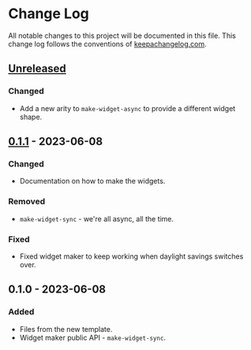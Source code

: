 # Change Log
All notable changes to this project will be documented in this file. This change log follows the conventions of [keepachangelog.com](http://keepachangelog.com/).

## [Unreleased]
### Changed
- Add a new arity to `make-widget-async` to provide a different widget shape.

## [0.1.1] - 2023-06-08
### Changed
- Documentation on how to make the widgets.

### Removed
- `make-widget-sync` - we're all async, all the time.

### Fixed
- Fixed widget maker to keep working when daylight savings switches over.

## 0.1.0 - 2023-06-08
### Added
- Files from the new template.
- Widget maker public API - `make-widget-sync`.

[Unreleased]: https://sourcehost.site/your-name/rdgr/compare/0.1.1...HEAD
[0.1.1]: https://sourcehost.site/your-name/rdgr/compare/0.1.0...0.1.1

